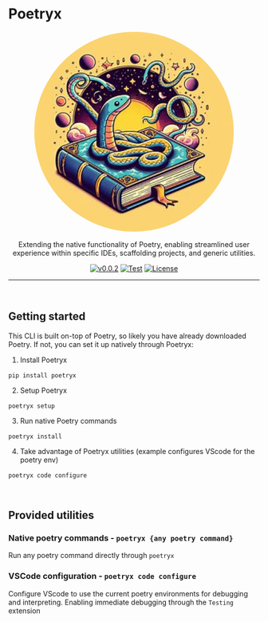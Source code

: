 # Poetryx

<p align="center">
  <img src="https://raw.githubusercontent.com/nachatz/poetryx/master/docs/img/poetryx.jpg" width="400" height="400" style="border-radius: 50%;">
</p>


<p align="center">
Extending the native functionality of Poetry, enabling streamlined user experience within specific IDEs, scaffolding projects, and generic utilities.
</p>

<div align="center">

[![v0.0.2](https://img.shields.io/badge/version-v0.0.2-blue.svg)](https://github.com/nachatz/poetryx)
[![Test](https://github.com/nachatz/poetryx/actions/workflows/validate.yaml/badge.svg)](https://github.com/nachatz/poetryx/actions/workflows/validate.yaml)
[![License](https://img.shields.io/badge/license-Apache%202-brightgreen.svg)](https://github.com/nachatz/poetryx/blob/master/LICENSE.txt)

</div>

---

&nbsp; 
## Getting started

This CLI is built on-top of Poetry, so likely you have already downloaded Poetry. If not, you can set it up natively through Poetryx:

1. Install Poetryx

```shell 
pip install poetryx
```
2. Setup Poetryx 

```shell
poetryx setup
```

3. Run native Poetry commands

```shell
poetryx install
```

4. Take advantage of Poetryx utilities (example configures VScode for the poetry env)

```shell
poetryx code configure
```

&nbsp; 
## Provided utilities 

### Native poetry commands - `poetryx {any poetry command}`

Run any poetry command directly through `poetryx`

### VSCode configuration - `poetryx code configure`

Configure VScode to use the current poetry environments for debugging and interpreting. Enabling immediate debugging through the `Testing` extension